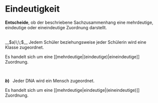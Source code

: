 <!--
version:  0.0.1

language: de

@style
input {
    text-align: center;
}

.flex-container {
    display: flex;
    flex-wrap: wrap;
    align-items: stretch;
    gap: 20px;
}

.flex-child {
    flex: 1;
    min-width: 350px;
    margin-right: 20px;
}

@media (max-width: 400px) {
    .flex-child {
        flex: 100%;
        margin-right: 0;
    }
}
@end

formula: \carry   \textcolor{red}{\scriptsize #1}
formula: \digit   \rlap{\carry{#1}}\phantom{#2}#2
formula: \permil  \text{‰}

import: https://raw.githubusercontent.com/LiaTemplates/Tikz-Jax/main/README.md

script: https://cdn.jsdelivr.net/gh/LiaTemplates/Tikz-Jax@main/dist/index.js


tags: Zuordnung, Eindeutigkeit, leicht, sehr niedrig, Angeben

comment: Ist diese Zuordnung eindeutig?

author: Martin Lommatzsch

-->




# Eindeutigkeit

**Entscheide**, ob der beschriebene Sachzusammenhang eine mehrdeutige, eindeutige oder eineindeutige Zuordnung darstellt.

<br>

<section class="flex-container">

<div class="flex-child">
__$a)\;\;$__ Jedem Schüler beziehungsweise jeder Schülerin wird eine Klasse zugeordnet.


Es handelt sich um eine [[mehrdeutige|(eindeutige)|eineindeutige]] Zuordnung.

<br>
</div>

<div class="flex-child">

__$b)\;\;$__ Jeder DNA wird ein Mensch zugeordnet.


Es handelt sich um eine [[mehrdeutige|eindeutige|(eineindeutige)]] Zuordnung.

</div>

</section>
<br>
<br>
<br>
<br>
<br>
<br>
<br>
<br>